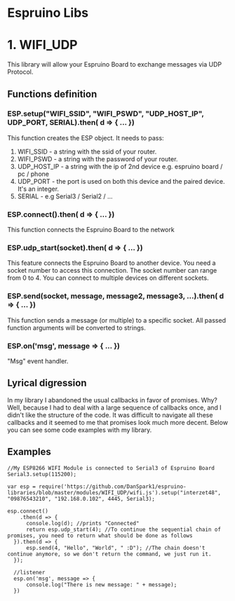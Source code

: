# Espruino Libs
# 1. WIFI_UDP
This library will allow your Espruino Board to exchange messages via UDP Protocol.
## Functions definition
### ESP.setup("WIFI_SSID", "WIFI_PSWD", "UDP_HOST_IP", UDP_PORT, SERIAL).then( d => { ... })
This function creates the ESP object. It needs to pass:
1. WIFI_SSID - a string with the ssid of your router.
2. WIFI_PSWD - a string with the password of your router.
3. UDP_HOST_IP - a string with the ip of 2nd device e.g. espruino board / pc / phone
4. UDP_PORT - the port is used on both this device and the paired device. It's an integer.
5. SERIAL - e.g Serial3 / Serial2 / ...
### ESP.connect().then( d => { ... })
This function connects the Espruino Board to the network
### ESP.udp_start(socket).then( d => { ... })
This feature connects the Espruino Board to another device. You need a socket number to access this connection. The socket number can range from 0 to 4. You can connect to multiple devices on different sockets.
### ESP.send(socket, message, message2, message3, ...).then( d => { ... })
This function sends a message (or multiple) to a specific socket. All passed function arguments will be converted to strings.
### ESP.on('msg', message => { ... })
"Msg" event handler.
## Lyrical digression
In my library I abandoned the usual callbacks in favor of promises. Why? Well, because I had to deal with a large sequence of callbacks once, and I didn't like the structure of the code. It was difficult to navigate all these callbacks and it seemed to me that promises look much more decent.
Below you can see some code examples with my library.
## Examples
```JS
//My ESP8266 WIFI Module is connected to Serial3 of Espruino Board
Serial3.setup(115200);

var esp = require('https://github.com/DanSpark1/espruino-libraries/blob/master/modules/WIFI_UDP/wifi.js').setup("interzet48", "09876543210", "192.168.0.102", 4445, Serial3);

esp.connect()
    .then(d => {
      console.log(d); //prints "Connected"
      return esp.udp_start(4); //To continue the sequential chain of promises, you need to return what should be done as follows
  }).then(d => {
      esp.send(4, "Hello", "World", " :D"); //The chain doesn't continue anymore, so we don't return the command, we just run it.
  });
  
  //listener
  esp.on('msg', message => {
      console.log("There is new message: " + message);
  })
```
